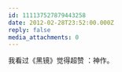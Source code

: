 ```yaml
---
id: 111137527879443258
date: 2012-02-28T23:52:00.000Z
reply: false
media_attachments: 0
---
```


我看过《黑镜》觉得超赞 ：神作。 ​​​​

